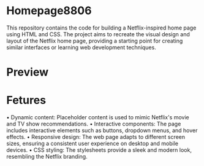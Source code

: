 # Homepage8806
This repository contains the code for building a Netflix-inspired home page using HTML and CSS. The project aims to recreate the visual design and layout of the Netflix home page, providing a starting point for creating similar interfaces or learning web development techniques.
# Preview

# Fetures 
• Dynamic content: Placeholder content is used to mimic Netflix's movie and TV show recommendations.
• Interactive components: The page includes interactive elements such as buttons, dropdown menus, and hover effects.
• Responsive design: The web page adapts to different screen sizes, ensuring a consistent user experience on desktop and mobile devices.
• CSS styling: The stylesheets provide a sleek and modern look, resembling the Netflix branding.
